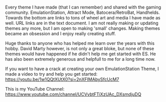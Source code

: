 Every theme I have made (that I can remember) and shared with the gaming community.
EmulationStation, Attract Mode, Batocera/RetroBat, Handhelds.
Towards the bottom are links to tons of wheel art and media I have made as well.
URL links are in the text document.
I am not really making or updating themes any more, but I am open to making 'small' changes.
Making themes became an obsession and I enjoy really creating stuff.

Huge thanks to anyone who has helped me learn over the years with this hobby.
David Marty however, is not only a great bloke, but none of these themes would have happened if he didn't help me get started with ES. He has also been extremely generous and helpfull to me for a long time now.

If you want to have a crack at creating your own EmulationStation Theme, I made a video to try and help you get started:
https://youtu.be/1w1QQtXUtX0?si=2nXFIMAbySfcUcM7

This is my YouTube Channel: https://www.youtube.com/channel/UCVvbtFTiXzUAc_DXsmdjuDQ
